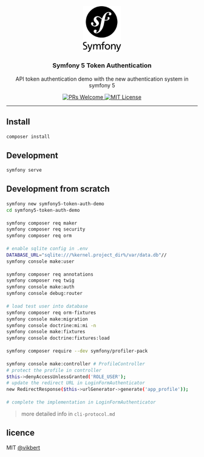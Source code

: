 <div align="center">
  <img src="./docs/symfony.png" width="100" alt="symfony logo" />
  <h3>Symfony 5 Token Authentication</h3>
  <p>API token authentication demo with the new authentication system in symfony 5</p>

  <p>
    <a href="#">
      <img src="https://img.shields.io/badge/PRs-Welcome-brightgreen.svg?style=flat-square" alt="PRs Welcome">
    </a>
    <a href="#">
      <img src="https://img.shields.io/badge/License-MIT-brightgreen.svg?style=flat-square" alt="MIT License">
    </a>
  </p>
</div>

---

## Install
```bash
composer install 
```

## Development
```bash
symfony serve 
```

## Development from scratch
```bash
symfony new symfony5-token-auth-demo
cd symfony5-token-auth-demo

symfony composer req maker
symfony composer req security
symfony composer req orm

# enable sqlite config in .env
DATABASE_URL="sqlite:///%kernel.project_dir%/var/data.db"//
symfony console make:user

symfony composer req annotations 
symfony composer req twig
symfony console make:auth
symfony console debug:router

# load test user into database
symfony composer req orm-fixtures
symfony console make:migration
symfony console doctrine:mi:mi -n
symfony console make:fixtures 
symfony console doctrine:fixtures:load

symfony composer require --dev symfony/profiler-pack

symfony console make:controller # ProfileController
# protect the profile in controller
$this->denyAccessUnlessGranted('ROLE_USER');
# update the redirect URL in LoginFormAuthenticator
new RedirectResponse($this->urlGenerator->generate('app_profile'));

# complete the implementation in LoginFormAuthenticator
```

> more detailed info in `cli-protocol.md`


## licence

MIT [@vikbert](https://vikbert.github.io/)
